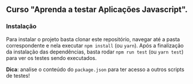 ## Curso "Aprenda a testar Aplicações Javascript".

### Instalação

Para instalar o projeto basta clonar este repositório, navegar até a pasta correspondente  e nela executar `npm install` (ou `yarn`). Após a finalização da instalação das dependências, basta rodar `npm run test` (ou `yarn test`) para ver os testes sendo executados.

**Dica**: analise o conteúdo do `package.json` para ter acesso a outros scripts de testes!